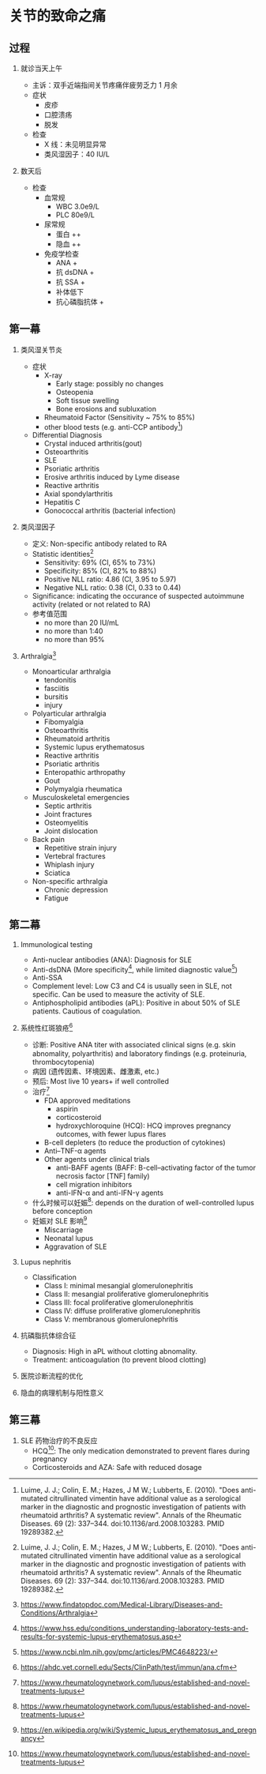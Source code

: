 关节的致命之痛
==============
## 过程
1. 就诊当天上午
    - 主诉：双手近端指间关节疼痛伴疲劳乏力 1 月余
    - 症状
        - 皮疹
        - 口腔溃疡
        - 脱发
    - 检查
        - X 线：未见明显异常
        - 类风湿因子：40 IU/L

1. 数天后
    - 检查
        - 血常规
            - WBC 3.0e9/L
            - PLC 80e9/L
        - 尿常规
            - 蛋白 ++
            - 隐血 ++
        - 免疫学检查
            - ANA +
            - 抗 dsDNA +
            - 抗 SSA +
            - 补体低下
            - 抗心磷脂抗体 +

## 第一幕
1. 类风湿关节炎
    - 症状
        - X-ray
            - Early stage: possibly no changes
            - Osteopenia
            - Soft tissue swelling
            - Bone erosions and subluxation
        - Rheumatoid Factor (Sensitivity ~ 75% to 85%)
        - other blood tests (e.g. anti-CCP antibody[^RFStatistics])
    - Differential Diagnosis
        - Crystal induced arthritis(gout)
        - Osteoarthritis
        - SLE
        - Psoriatic arthritis
        - Erosive arthritis induced by Lyme disease
        - Reactive arthritis
        - Axial spondylarthritis
        - Hepatitis C
        - Gonococcal arthritis (bacterial infection)

1. 类风湿因子
    - 定义: Non-specific antibody related to RA
    - Statistic identities[^RFStatistics]
        - Sensitivity: 69% (CI, 65% to 73%)
        - Specificity: 85% (CI, 82% to 88%)
        - Positive NLL ratio: 4.86 (CI, 3.95 to 5.97)
        - Negative NLL ratio: 0.38 (CI, 0.33 to 0.44)
    - Significance: indicating the occurance of suspected autoimmune activity
                    (related or not related to RA)
    - 参考值范围
        - no more than 20 IU/mL
        - no more than 1:40
        - no more than 95%

1. Arthralgia[^ArthralgiaCls]
    - Monoarticular arthralgia
        - tendonitis
        - fasciitis
        - bursitis
        - injury
    - Polyarticular arthralgia
        - Fibomyalgia
        - Osteoarthritis
        - Rheumatoid arthritis
        - Systemic lupus erythematosus
        - Reactive arthritis
        - Psoriatic arthritis
        - Enteropathic arthropathy
        - Gout
        - Polymyalgia rheumatica
    - Musculoskeletal emergencies
        - Septic arthritis
        - Joint fractures
        - Osteomyelitis
        - Joint dislocation
    - Back pain
        - Repetitive strain injury
        - Vertebral fractures
        - Whiplash injury
        - Sciatica
    - Non-specific arthralgia
        - Chronic depression
        - Fatigue

[^RFStatistics]: Luime, J. J.; Colin, E. M.; Hazes, J M W.; Lubberts, E. (2010). "Does anti-mutated citrullinated vimentin have additional value as a serological marker in the diagnostic and prognostic investigation of patients with rheumatoid arthritis? A systematic review". Annals of the Rheumatic Diseases. 69 (2): 337–344. doi:10.1136/ard.2008.103283. PMID 19289382.
[^ArthralgiaCls]: https://www.findatopdoc.com/Medical-Library/Diseases-and-Conditions/Arthralgia

## 第二幕
1. Immunological testing
    - Anti-nuclear antibodies (ANA): Diagnosis for SLE
    - Anti-dsDNA (More specificity[^AboutSLE], while limited diagnostic value[^AntidsDNARsrch])
    - Anti-SSA
    - Complement level: Low C3 and C4 is usually seen in SLE, not specific.
                        Can be used to measure the activity of SLE.
    - Antiphospholipid antibodies (aPL): Positive in about 50% of SLE patients.
                                         Cautious of coagulation.

1. 系统性红斑狼疮[^ANADiag]
    - 诊断: Positive ANA titer with associated clinical signs
            (e.g. skin abnomality, polyarthritis)
            and laboratory findings
            (e.g. proteinuria, thrombocytopenia)
    - 病因 (遗传因素、环境因素、雌激素, etc.)
    - 预后: Most live 10 years+ if well controlled
    - 治疗[^LupusTreatment]
        - FDA approved meditations
            - aspirin
            - corticosteroid
            - hydroxychloroquine (HCQ): HCQ improves pregnancy outcomes, with fewer lupus flares
        - B-cell depleters (to reduce the production of cytokines)
        - Anti–TNF-α agents
        - Other agents under clinical trials
            - anti-BAFF agents (BAFF: B-cell–activating factor of the tumor necrosis factor [TNF] family)
            - cell migration inhibitors
            - anti-IFN-α and anti-IFN-γ agents
    - 什么时候可以妊娠[^LupusTreatment]: depends on the duration of well-controlled lupus before conception
    - 妊娠对 SLE 影响[^WikiSLEPregnance]
        - Miscarriage
        - Neonatal lupus
        - Aggravation of SLE

1. Lupus nephritis
    - Classification
        - Class I:   minimal mesangial glomerulonephritis
        - Class II:  mesangial proliferative glomerulonephritis
        - Class III: focal proliferative glomerulonephritis
        - Class IV:  diffuse proliferative glomerulonephritis
        - Class V:   membranous glomerulonephritis

1. 抗磷脂抗体综合征
    - Diagnosis: High in aPL without clotting abnomality.
    - Treatment: anticoagulation (to prevent blood clotting)

1. 医院诊断流程的优化

1. 隐血的病理机制与阳性意义

[^ANADiag]: https://ahdc.vet.cornell.edu/Sects/ClinPath/test/immun/ana.cfm
[^AntidsDNARsrch]: https://www.ncbi.nlm.nih.gov/pmc/articles/PMC4648223/
[^AboutSLE]: https://www.hss.edu/conditions_understanding-laboratory-tests-and-results-for-systemic-lupus-erythematosus.asp
[^LupusTreatment]: https://www.rheumatologynetwork.com/lupus/established-and-novel-treatments-lupus
[^WikiSLEPregnance]: https://en.wikipedia.org/wiki/Systemic_lupus_erythematosus_and_pregnancy

## 第三幕
1. SLE 药物治疗的不良反应
    - HCQ[^LupusTreatment]: The only medication demonstrated to prevent flares during pregnancy
    - Corticosteroids and AZA: Safe with reduced dosage

